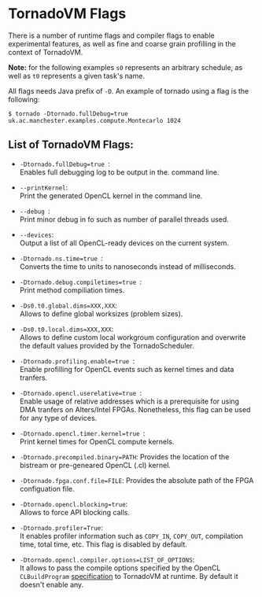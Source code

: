 # TornadoVM Flags


There is a number of runtime flags and compiler flags to enable experimental features, as well as fine and coarse grain profilling in the context of TornadoVM.


**Note:** for the following examples ```s0``` represents an arbitrary schedule, as well as ```t0``` represents a given task's name.   


All flags needs Java prefix of ```-D```. An example of tornado using a flag is the following:  


```$ tornado -Dtornado.fullDebug=true uk.ac.manchester.examples.compute.Montecarlo 1024```  


## List of TornadoVM Flags:

* ```-Dtornado.fullDebug=true ```:  
Enables full debugging log to be output in the. command line.  

* `` --printKernel ``:  
Print the generated OpenCL kernel in the command line.

* ```--debug ```:  
Print minor debug in fo such as number of parallel threads used.

* ```--devices```:  
Output a list of all OpenCL-ready devices on the current system.

* ```-Dtornado.ns.time=true ```:  
 Converts the time to units to nanoseconds instead of milliseconds. 
  
* ```-Dtornado.debug.compiletimes=true ```:  
Print method compiliation times.

* ```-Ds0.t0.global.dims=XXX,XXX```:  
Allows to define global worksizes (problem sizes).

* ```-Ds0.t0.local.dims=XXX,XXX```:  
Allows to define custom local workgroum configuration and overwrite the default values provided by the TornadoScheduler.  

* ```-Dtornado.profiling.enable=true ```:  
Enable profilling for OpenCL events such as kernel times and data tranfers.

* ```-Dtornado.opencl.userelative=true ```:  
Enable usage of relative addresses which is a prerequisite for using DMA tranfers on Alters/Intel FPGAs. Nonetheless, this flag can be used for any type of devices. 
 
* ```-Dtornado.opencl.timer.kernel=true ```:  
Print kernel times for OpenCL compute kernels.

* ```-Dtornado.precompiled.binary=PATH```:
 Provides the location of the bistream or pre-geneared OpenCL (.cl) kernel. 
 
* ```-Dtornado.fpga.conf.file=FILE```:
 Provides the absolute path of the FPGA configuation file. 
 
* ```-Dtornado.opencl.blocking=true```:  
Allows to force API blocking calls. 

* `-Dtornado.profiler=True`:  
It enables profiler information such as `COPY_IN`, `COPY_OUT`, compilation time, total time, etc. This flag is disabled by default.

* `-Dtornado.opencl.compiler.options=LIST_OF_OPTIONS`:  
It allows to pass the compile options specified by the OpenCL ``CLBuildProgram`` [specification](https://www.khronos.org/registry/OpenCL/sdk/1.0/docs/man/xhtml/clBuildProgram.html) to TornadoVM at runtime. By default it doesn't enable any. 

